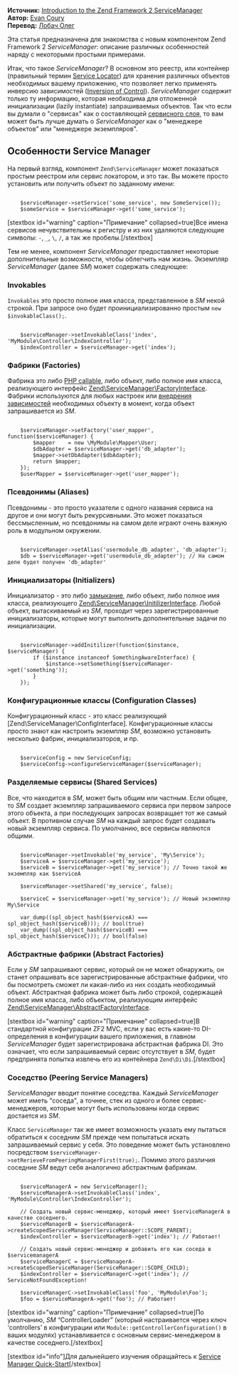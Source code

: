 __Источник:__ [Introduction to the Zend Framework 2 ServiceManager][1]  
__Автор:__ [Evan Coury][2]  
__Перевод:__ [Лобач Олег][3]  

Эта статья предназначена для знакомства с новым компонентом Zend Framework 2 _ServiceManager_: описание различных особенностей наряду с некоторыми простыми примерами.

Итак, что такое _ServiceManager_? В основном это реестр, или контейнер (правильный термин [Service Locator][4]) для хранения различных объектов необходимых вашему приложению, что позволяет легко применять инверсию зависимостей ([Inversion of Control][5]). _ServiceManager_ содержит только ту информацию, которая необходима для отложенной инициализации (lazily instantiate) запрашиваемых объектов. Так что если вы думали о "сервисах" как о составляющей [сервисного слоя][6], то вам может быть лучше думать о _ServiceManager_ как о "менеджере объектов" или "менеджере экземпляров".

## Особенности Service Manager

На первый взгляд, компонент `Zend\ServiceManager` может показаться простым реестром или сервис локатором, и это так. Вы можете просто установить или получить объект по заданному имени:

<pre class="lang:php"><code>
    $serviceManager->setService('some_service', new SomeService());
    $someService = $serviceManager->get('some_service');
</code></pre>

[stextbox id="warning" caption="Примечание" collapsed=true]Все имена сервисов нечувствительны к регистру и из них удаляются следующие символы: `-`, `_`, `\`, `/`, а так же пробелы.[/stextbox]

Тем не менее, компонент _ServiceManager_ предоставляет некоторые дополнительные возможности, чтобы облегчить нам жизнь. Экземпляр _ServiceManager_ (далее _SM_) может содержать следующее:

### Invokables

`Invokables` это просто полное имя класса, представленное в _SM_ некой строкой. При запросе оно будет проинициализированно простым `new $invokableClass();`.

<pre class="lang:php"><code>
    $serviceManager->setInvokableClass('index', 'MyModule\Controller\IndexController');
    $indexController = $serviceManager->get('index');
</code></pre>

### Фабрики (Factories)

Фабрика это либо [PHP callable][7], либо объект, либо полное имя класса, реализующего интерфейс [Zend\ServiceManager\FactoryInterface][8]. Фабрики используются для любых настроек или [внедрения зависимостей][9] необходимых объекту в момент, когда объект запрашивается из _SM_.

<pre class="lang:php"><code>
    $serviceManager->setFactory('user_mapper', function($serviceManager) {
        $mapper    = new \MyModule\Mapper\User;
        $dbAdapter = $serviceManager->get('db_adapter');
        $mapper->setDbAdapter($dbAdapter);
        return $mapper;
    });
    $userMapper = $serviceManager->get('user_mapper');
</code></pre>

### Псевдонимы (Aliases)

Псевдонимы - это просто указатели с одного названия сервиса на другое и они могут быть рекурсивными. Это может показаться бессмысленным, но псевдонимы на самом деле играют очень важную роль в модульном окружении.

<pre class="lang:php"><code>
    $serviceManager->setAlias('usermodule_db_adapter', 'db_adapter');
    $db = $serviceManager->get('usermodule_db_adapter'); // На самом деле будет получен 'db_adapter'
</code></pre>

### Инициализаторы (Initializers)

Инициализатор - это либо [замыкание][10], либо объект, либо полное имя класса, реализующего [Zend\ServiceManager\InitilizerInterface][11]. Любой объект, вытаскиваемый из _SM_, проходит через зарегистрированные инициализаторы, которые могут выполнить дополнительные задачи по инициализации.

<pre class="lang:php"><code>
    $serviceManager->addInitilizer(function($instance, $serviceManager) {
        if ($instance instanceof SomethingAwareInterface) {
            $instance->setSomething($serviceManager->get('something'));
        }
    });
</code></pre>

### Конфигурационные классы (Configuration Classes)

Конфигурационный класс - это класс реализующий [Zend\ServiceManager\ConfigInterface]. Конфигурационные классы просто знают как настроить экземпляр _SM_, возможно установить несколько фабрик, инициализаторов, и пр.

<pre class="lang:php"><code>
    $serviceConfig = new ServiceConfig;
    $serviceConfig->configureServiceManager($serviceManager);
</code></pre>

### Разделяемые сервисы (Shared Services)

Все, что находится в _SM_, может быть общим или частным. Если общее, то _SM_ создает экземпляр запрашиваемого сервиса при первом запросе этого объекта, а при последующих запросах возвращает тот же самый объект. В противном случае _SM_ на каждый запрос будет создавать новый экземпляр сервиса. По умолчанию, все сервисы являются общими.

<pre class="lang:php"><code>
    $serviceManager->setInvokable('my_service', 'My\Service');
    $serviceA = $serviceManager->get('my_service');
    $serviceB = $serviceManager->get('my_service'); // Точно такой же экземпляр как $serviceA

    $serviceManager->setShared('my_service', false);
     
    $serviceC = $serviceManager->get('my_service'); // Новый экземпляр My\Service
     
    var_dump((spl_object_hash($serviceA) === spl_object_hash($serviceB))); // bool(true)
    var_dump((spl_object_hash($serviceB) === spl_object_hash($serviceC))); // bool(false)
</code></pre>

### Абстрактные фабрики (Abstract Factories)

Если у _SM_ запрашивают сервис, который он не может обнаружить, он станет опрашивать все зарегистрированные абстрактные фабрики, что бы посмотреть сможет ли какая-либо из них создать необходимый объект. Абстрактная фабрика может быть либо строкой, содержащей полное имя класса, либо объектом, реализующим интерфейс [Zend\ServiceManager\AbstractFactoryInterface][13].

[stextbox id="warning" caption="Примечание" collapsed=true]В стандартной конфигурации ZF2 MVC, если у вас есть какие-то DI-определения в конфигурации вашего приложения, в главном _ServiceManager_ будет зарегистрирована абстрактная фабрика DI. Это означает, что если запрашиваемый сервис отсутствует в _SM_, будет предпринята попытка извлечь его из контейнера `Zend\Di\Di`.[/stextbox]

### Соседство (Peering Service Managers)

_ServiceManager_ вводит понятие соседства. Каждый _ServiceManager_ может иметь "соседа", а точнее, стек из одного и более сервис-менеджеров, которые могут быть использованы когда сервис достается из _SM_.

Класс `ServiceManager` так же имеет возможность указать ему пытаться обратиться к соседним _SM_ прежде чем попытаться искать запрашиваемый сервис у себя. Это поведение может быть установлено посредством `$serviceManager->setRerieveFromPeeringManagerFirst(true);`. Помимо этого различия соседние _SM_ ведут себя аналогично абстрактным фабрикам.

<pre class="lang:php"><code>
    $serviceManagerA = new ServiceManager();
    $serviceManagerA->setInvokableClass('index', 'MyModule\Controller\IndexController');
     
    // Создать новый сервис-менеджер, который имеет $serviceManagerA в качестве соседнего.
    $serviceManagerB = $serviceManagerA->createScopedServiceManager(ServiceManager::SCOPE_PARENT);
    $indexController = $serviceManagerB->get('index'); // Работает!
     
    // Создать новый сервис-менеджер и добавить его как соседа в $servicemanagerA
    $serviceManagerC = $serviceManagerA->createScopedServiceManager(ServiceManager::SCOPE_CHILD);
    $indexController = $serviceManagerC->get('index'); // ServiceNotFoundException!
     
    $serviceManagerC->setInvokableClass('foo', 'MyModule\Foo');
    $foo = $serviceManagerA->get('foo'); // Работает!
</code></pre>

[stextbox id="warning" caption="Примечание" collapsed=true]По умолчанию, _SM_ “ControllerLoader” (который настраивается через ключ ‘controllers’ в конфигурации или `Module::getControllerConfiguration()` в ваших модулях) устанавливается с основным сервис-менеджером в качестве соседнего.[/stextbox]

[stextbox id="info"]Для дальнейшего изучения обращайтесь к [Service Manager Quick-Start][14][/stextbox]

[1]: http://blog.evan.pro/introduction-to-the-zend-framework-2-servicemanager
[2]: http://evan.pro/
[3]: http://lobach.info/
[4]: http://en.wikipedia.org/wiki/Service_locator_pattern
[5]: http://en.wikipedia.org/wiki/Inversion_of_control
[6]: http://martinfowler.com/eaaCatalog/serviceLayer.html
[7]: http://php.net/manual/en/language.types.callable.php
[8]: https://github.com/zendframework/zf2/blob/master/library/Zend/ServiceManager/FactoryInterface.php
[9]: http://martinfowler.com/articles/injection.html
[10]: http://php.net/manual/en/functions.anonymous.php
[11]: https://github.com/zendframework/zf2/blob/master/library/Zend/ServiceManager/InitializerInterface.php
[12]: https://github.com/zendframework/zf2/blob/master/library/Zend/ServiceManager/ConfigInterface.php
[13]: https://github.com/zendframework/zf2/blob/master/library/Zend/ServiceManager/AbstractFactoryInterface.php
[14]: http://zf2.readthedocs.org/en/latest/modules/zend.service-manager.quick-start.html